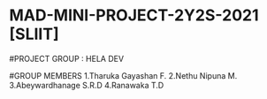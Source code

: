 # MAD-MINI-PROJECT-2Y2S-2021 [SLIIT]

#PROJECT GROUP : HELA DEV

#GROUP MEMBERS
1.Tharuka Gayashan F.
2.Nethu Nipuna M.
3.Abeywardhanage S.R.D
4.Ranawaka T.D
